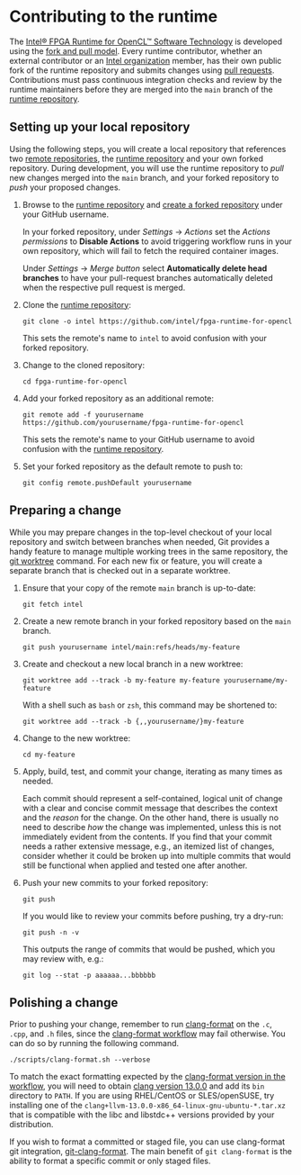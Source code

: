 # Contributing to the runtime

The [Intel® FPGA Runtime for OpenCL™ Software Technology] is developed using
the [fork and pull model]. Every runtime contributor, whether an external
contributor or an [Intel organization] member, has their own public fork of the
runtime repository and submits changes using [pull requests]. Contributions
must pass continuous integration checks and review by the runtime maintainers
before they are merged into the `main` branch of the [runtime repository].

## Setting up your local repository

Using the following steps, you will create a local repository that references
two [remote repositories], the [runtime repository] and your own forked
repository. During development, you will use the runtime repository to *pull*
new changes merged into the `main` branch, and your forked repository to *push*
your proposed changes.

1.  Browse to the [runtime repository] and [create a forked repository] under
    your GitHub username.

    In your forked repository, under *Settings* → *Actions* set the *Actions
    permissions* to **Disable Actions** to avoid triggering workflow runs in
    your own repository, which will fail to fetch the required container
    images.

    Under *Settings* → *Merge button* select **Automatically delete head
    branches** to have your pull-request branches automatically deleted
    when the respective pull request is merged.


2.  Clone the [runtime repository]:

    ```
    git clone -o intel https://github.com/intel/fpga-runtime-for-opencl
    ```

    This sets the remote's name to `intel` to avoid confusion with your forked
    repository.

3.  Change to the cloned repository:

    ```
    cd fpga-runtime-for-opencl
    ```

4.  Add your forked repository as an additional remote:

    ```
    git remote add -f yourusername https://github.com/yourusername/fpga-runtime-for-opencl
    ```

    This sets the remote's name to your GitHub username to avoid confusion
    with the [runtime repository].

5.  Set your forked repository as the default remote to push to:

    ```
    git config remote.pushDefault yourusername
    ```

## Preparing a change

While you may prepare changes in the top-level checkout of your local
repository and switch between branches when needed, Git provides a handy
feature to manage multiple working trees in the same repository, the [git
worktree] command. For each new fix or feature, you will create a separate
branch that is checked out in a separate worktree.

1.  Ensure that your copy of the remote `main` branch is up-to-date:

    ```
    git fetch intel
    ```

2.  Create a new remote branch in your forked repository based on the `main`
    branch.

    ```
    git push yourusername intel/main:refs/heads/my-feature
    ```

3.  Create and checkout a new local branch in a new worktree:

    ```
    git worktree add --track -b my-feature my-feature yourusername/my-feature
    ```

    With a shell such as `bash` or `zsh`, this command may be shortened to:

    ```
    git worktree add --track -b {,,yourusername/}my-feature
    ```

4.  Change to the new worktree:

    ```
    cd my-feature
    ```

5.  Apply, build, test, and commit your change, iterating as many times as needed.

    Each commit should represent a self-contained, logical unit of change with
    a clear and concise commit message that describes the context and the
    *reason* for the change. On the other hand, there is usually no need to
    describe *how* the change was implemented, unless this is not immediately
    evident from the contents. If you find that your commit needs a rather
    extensive message, e.g., an itemized list of changes, consider whether it
    could be broken up into multiple commits that would still be functional
    when applied and tested one after another.

6.  Push your new commits to your forked repository:

    ```
    git push
    ```

    If you would like to review your commits before pushing, try a dry-run:

    ```
    git push -n -v
    ```

    This outputs the range of commits that would be pushed, which you may review with, e.g.:

    ```
    git log --stat -p aaaaaa...bbbbbb
    ```

## Polishing a change

Prior to pushing your change, remember to run [clang-format] on the `.c`,
`.cpp`, and `.h` files, since the [clang-format workflow] may fail otherwise.
You can do so by running the following command.

```
./scripts/clang-format.sh --verbose
```

To match the exact formatting expected by the [clang-format version in the
workflow], you will need to obtain [clang version 13.0.0] and add its `bin`
directory to `PATH`. If you are using RHEL/CentOS or SLES/openSUSE, try
installing one of the `clang+llvm-13.0.0-x86_64-linux-gnu-ubuntu-*.tar.xz`
that is compatible with the libc and libstdc++ versions provided by your
distribution.

If you wish to format a committed or staged file, you can use clang-format git
integration, [git-clang-format]. The main benefit of `git clang-format` is the
ability to format a specific commit or only staged files.

[Intel organization]: https://github.com/intel
[Intel® FPGA Runtime for OpenCL™ Software Technology]: https://github.com/intel/fpga-runtime-for-opencl
[clang version 13.0.0]: https://github.com/llvm/llvm-project/releases/tag/llvmorg-13.0.0
[clang-format version in the workflow]: https://github.com/intel/fpga-runtime-for-opencl/blob/fc99b92704a466f7dc4d84bd45d465d64d03dbb0/container/ubuntu-20.04-clang/Dockerfile#L9
[clang-format workflow]: https://github.com/intel/fpga-runtime-for-opencl/blob/fc99b92704a466f7dc4d84bd45d465d64d03dbb0/.github/workflows/clang-format.yml
[clang-format]: https://clang.llvm.org/docs/ClangFormat.html
[create a forked repository]: https://docs.github.com/en/get-started/quickstart/fork-a-repo#forking-a-repository
[fork and pull model]: https://docs.github.com/en/pull-requests/collaborating-with-pull-requests/getting-started/about-collaborative-development-models#fork-and-pull-model
[git worktree]: https://git-scm.com/docs/git-worktree
[git-clang-format]: https://github.com/llvm/llvm-project/blob/9e634b35ff51d0eb2b38013111491e88bdbae388/clang/tools/clang-format/git-clang-format
[pull requests]: https://docs.github.com/en/pull-requests/collaborating-with-pull-requests/proposing-changes-to-your-work-with-pull-requests/about-pull-requests
[remote repositories]: https://git-scm.com/book/en/v2/Git-Basics-Working-with-Remotes
[runtime repository]: https://github.com/intel/fpga-runtime-for-opencl
